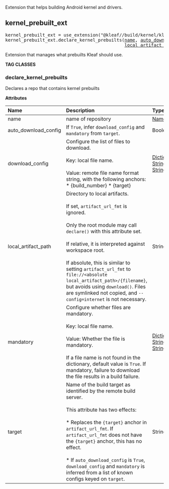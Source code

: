 <!-- Generated with Stardoc: http://skydoc.bazel.build -->

Extension that helps building Android kernel and drivers.

<a id="kernel_prebuilt_ext"></a>

## kernel_prebuilt_ext

<pre>
kernel_prebuilt_ext = use_extension("@kleaf//build/kernel/kleaf:kernel_prebuilt_ext.bzl", "kernel_prebuilt_ext")
kernel_prebuilt_ext.declare_kernel_prebuilts(<a href="#kernel_prebuilt_ext.declare_kernel_prebuilts-name">name</a>, <a href="#kernel_prebuilt_ext.declare_kernel_prebuilts-auto_download_config">auto_download_config</a>, <a href="#kernel_prebuilt_ext.declare_kernel_prebuilts-download_config">download_config</a>,
                                             <a href="#kernel_prebuilt_ext.declare_kernel_prebuilts-local_artifact_path">local_artifact_path</a>, <a href="#kernel_prebuilt_ext.declare_kernel_prebuilts-mandatory">mandatory</a>, <a href="#kernel_prebuilt_ext.declare_kernel_prebuilts-target">target</a>)
</pre>

Extension that manages what prebuilts Kleaf should use.


**TAG CLASSES**

<a id="kernel_prebuilt_ext.declare_kernel_prebuilts"></a>

### declare_kernel_prebuilts

Declares a repo that contains kernel prebuilts

**Attributes**

| Name  | Description | Type | Mandatory | Default |
| :------------- | :------------- | :------------- | :------------- | :------------- |
| <a id="kernel_prebuilt_ext.declare_kernel_prebuilts-name"></a>name |  name of repository   | <a href="https://bazel.build/concepts/labels#target-names">Name</a> | required |  |
| <a id="kernel_prebuilt_ext.declare_kernel_prebuilts-auto_download_config"></a>auto_download_config |  If `True`, infer `download_config` and `mandatory` from `target`.   | Boolean | optional |  `False`  |
| <a id="kernel_prebuilt_ext.declare_kernel_prebuilts-download_config"></a>download_config |  Configure the list of files to download.<br><br>Key: local file name.<br><br>Value: remote file name format string, with the following anchors:     * {build_number}     * {target}   | <a href="https://bazel.build/rules/lib/dict">Dictionary: String -> String</a> | optional |  `{}`  |
| <a id="kernel_prebuilt_ext.declare_kernel_prebuilts-local_artifact_path"></a>local_artifact_path |  Directory to local artifacts.<br><br>If set, `artifact_url_fmt` is ignored.<br><br>Only the root module may call `declare()` with this attribute set.<br><br>If relative, it is interpreted against workspace root.<br><br>If absolute, this is similar to setting `artifact_url_fmt` to `file://<absolute local_artifact_path>/{filename}`, but avoids using `download()`. Files are symlinked not copied, and `--config=internet` is not necessary.   | String | optional |  `""`  |
| <a id="kernel_prebuilt_ext.declare_kernel_prebuilts-mandatory"></a>mandatory |  Configure whether files are mandatory.<br><br>Key: local file name.<br><br>Value: Whether the file is mandatory.<br><br>If a file name is not found in the dictionary, default value is `True`. If mandatory, failure to download the file results in a build failure.   | <a href="https://bazel.build/rules/lib/dict">Dictionary: String -> String</a> | optional |  `{}`  |
| <a id="kernel_prebuilt_ext.declare_kernel_prebuilts-target"></a>target |  Name of the build target as identified by the remote build server.<br><br>This attribute has two effects:<br><br>* Replaces the `{target}` anchor in `artifact_url_fmt`.     If `artifact_url_fmt` does not have the `{target}` anchor,     this has no effect.<br><br>* If `auto_download_config` is `True`, `download_config`     and `mandatory` is inferred from a     list of known configs keyed on `target`.   | String | optional |  `"kernel_aarch64"`  |


